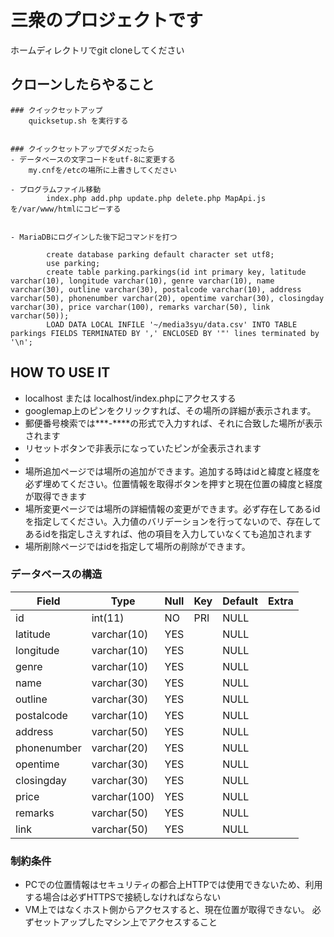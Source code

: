 # 三衆のプロジェクトです    
ホームディレクトリでgit cloneしてください  



## クローンしたらやること  

	### クイックセットアップ  
		quicksetup.sh を実行する  
	

	### クイックセットアップでダメだったら  
	- データベースの文字コードをutf-8に変更する  
		my.cnfを/etcの場所に上書きしてください  

	- プログラムファイル移動  
    		index.php add.php update.php delete.php MapApi.js を/var/www/htmlにコピーする  


	- MariaDBにログインした後下記コマンドを打つ   

			create database parking default character set utf8;
			use parking;
			create table parking.parkings(id int primary key, latitude varchar(10), longitude varchar(10), genre varchar(10), name varchar(30), outline varchar(30), postalcode varchar(10), address varchar(50), phonenumber varchar(20), opentime varchar(30), closingday varchar(30), price varchar(100), remarks varchar(50), link varchar(50));
			LOAD DATA LOCAL INFILE '~/media3syu/data.csv' INTO TABLE parkings FIELDS TERMINATED BY ',' ENCLOSED BY '"' lines terminated by '\n';



## HOW TO USE IT  


- localhost または localhost/index.phpにアクセスする  
- googlemap上のピンをクリックすれば、その場所の詳細が表示されます。  
- 郵便番号検索では***-****の形式で入力すれば、それに合致した場所が表示されます
- リセットボタンで非表示になっていたピンが全表示されます  
-
- 場所追加ページでは場所の追加ができます。追加する時はidと緯度と経度を必ず埋めてください。位置情報を取得ボタンを押すと現在位置の緯度と経度が取得できます  
- 場所変更ページでは場所の詳細情報の変更ができます。必ず存在してあるidを指定してください。入力値のバリデーションを行ってないので、存在してあるidを指定しさえすれば、他の項目を入力していなくても追加されます  
- 場所削除ページではidを指定して場所の削除ができます。  

###	データベースの構造

| Field       | Type         | Null | Key | Default | Extra |
|-------------|--------------|------|-----|---------|-------|
| id          | int(11)      | NO   | PRI | NULL    |       |
| latitude    | varchar(10)  | YES  |     | NULL    |       |
| longitude   | varchar(10)  | YES  |     | NULL    |       |
| genre       | varchar(10)  | YES  |     | NULL    |       |
| name        | varchar(30)  | YES  |     | NULL    |       |
| outline     | varchar(30)  | YES  |     | NULL    |       |
| postalcode  | varchar(10)  | YES  |     | NULL    |       |
| address     | varchar(50)  | YES  |     | NULL    |       |
| phonenumber | varchar(20)  | YES  |     | NULL    |       |
| opentime    | varchar(30)  | YES  |     | NULL    |       |
| closingday  | varchar(30)  | YES  |     | NULL    |       |
| price       | varchar(100) | YES  |     | NULL    |       |
| remarks     | varchar(50)  | YES  |     | NULL    |       |
| link        | varchar(50)  | YES  |     | NULL    |       |
 
### 制約条件  

- PCでの位置情報はセキュリティの都合上HTTPでは使用できないため、利用する場合は必ずHTTPSで接続しなければならない  
- VM上ではなくホスト側からアクセスすると、現在位置が取得できない。 必ずセットアップしたマシン上でアクセスすること  














